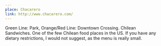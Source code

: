 ```yaml
---
place: Chacarero
link: http://www.chacarero.com/
---
```

Green Line: Park, Orange/Red Line: Downtown Crossing. Chilean Sandwiches.  One of the few Chilean food places in the US.  If you have any dietary restrictions, I would not suggest, as the menu is really small.